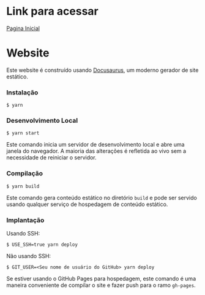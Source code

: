 # Link para acessar

[Pagina Inicial](https://pcastroneto.github.io/gh-senai-ads-castro/)

# Website

Este website é construído usando [Docusaurus](https://docusaurus.io/), um moderno gerador de site estático.

### Instalação

```
$ yarn
```

### Desenvolvimento Local

```
$ yarn start
```

Este comando inicia um servidor de desenvolvimento local e abre uma janela do navegador. A maioria das alterações é refletida ao vivo sem a necessidade de reiniciar o servidor.

### Compilação

```
$ yarn build
```

Este comando gera conteúdo estático no diretório `build` e pode ser servido usando qualquer serviço de hospedagem de conteúdo estático.

### Implantação

Usando SSH:

```
$ USE_SSH=true yarn deploy
```

Não usando SSH:

```
$ GIT_USER=<Seu nome de usuário do GitHub> yarn deploy
```

Se estiver usando o GitHub Pages para hospedagem, este comando é uma maneira conveniente de compilar o site e fazer push para o ramo `gh-pages`.
